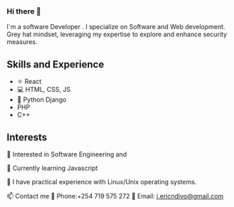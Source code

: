 ### Hi there 👋 



I`m a software Developer . I specialize on Software and Web development. 
Grey hat mindset, leveraging my expertise to explore and enhance security measures.


## Skills and Experience
* ⚛ React
* 💻 HTML, CSS, JS
* 🐍 Python Django
* PHP
* C++

## Interests 
👀 Interested in Software Engineering and 

🙂 Currently learning Javascript

🐧 I have practical experience with Linux/Unix  operating systems.


📫 Contact me
🤙 Phone:+254 719 575 272 
📩 Email: j.ericndivo@gmail.com


